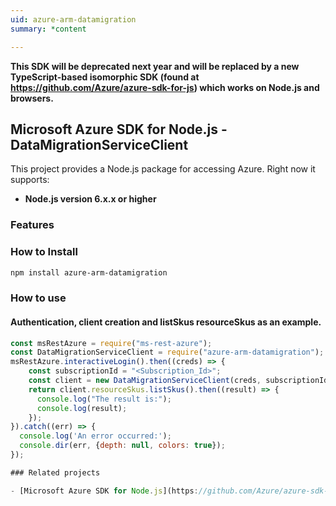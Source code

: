 ```yaml
---
uid: azure-arm-datamigration
summary: *content

---
```

**This SDK will be deprecated next year and will be replaced by a new TypeScript-based isomorphic SDK (found at https://github.com/Azure/azure-sdk-for-js) which works on Node.js and browsers.**
## Microsoft Azure SDK for Node.js - DataMigrationServiceClient
This project provides a Node.js package for accessing Azure. Right now it supports:
- **Node.js version 6.x.x or higher**

### Features


### How to Install

```bash
npm install azure-arm-datamigration
```

### How to use

#### Authentication, client creation and listSkus resourceSkus as an example.

```javascript
const msRestAzure = require("ms-rest-azure");
const DataMigrationServiceClient = require("azure-arm-datamigration");
msRestAzure.interactiveLogin().then((creds) => {
    const subscriptionId = "<Subscription_Id>";
    const client = new DataMigrationServiceClient(creds, subscriptionId);
    return client.resourceSkus.listSkus().then((result) => {
      console.log("The result is:");
      console.log(result);
    });
}).catch((err) => {
  console.log('An error occurred:');
  console.dir(err, {depth: null, colors: true});
});

### Related projects

- [Microsoft Azure SDK for Node.js](https://github.com/Azure/azure-sdk-for-node)
